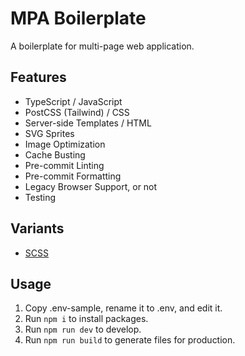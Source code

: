 # MPA Boilerplate

A boilerplate for multi-page web application.

## Features

- TypeScript / JavaScript
- PostCSS (Tailwind) / CSS
- Server-side Templates / HTML
- SVG Sprites
- Image Optimization
- Cache Busting
- Pre-commit Linting
- Pre-commit Formatting
- Legacy Browser Support, or not
- Testing

## Variants

- [SCSS](../../tree/scss)

## Usage

1. Copy .env-sample, rename it to .env, and edit it.
2. Run `npm i` to install packages.
3. Run `npm run dev` to develop.
4. Run `npm run build` to generate files for production.
